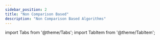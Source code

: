 ```yaml
---
sidebar_position: 2
title: "Non Comparison Based"
description: "Non Comparison Based Algorithms"
---
```

import Tabs from '@theme/Tabs';
import TabItem from '@theme/TabItem';

